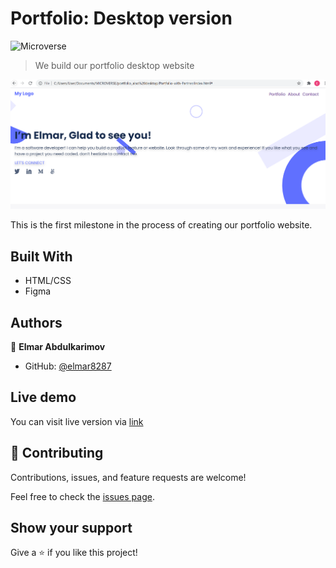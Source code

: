# Portfolio: Desktop version

![Microverse](https://img.shields.io/badge/Microverse-blueviolet)

> We build our portfolio desktop website

![Screen Shot](./desktop-version.PNG)

This is the first milestone in the process of creating our portfolio website.

## Built With

- HTML/CSS
- Figma

## Authors

👤 **Elmar Abdulkarimov**

- GitHub: [@elmar8287](https://github.com/elmar8287)


## Live demo
You can visit live version via [link](https://elmar8287.github.io/portfolio.github.io/)


## 🤝 Contributing

Contributions, issues, and feature requests are welcome!

Feel free to check the [issues page](../../issues/).

## Show your support

Give a ⭐️ if you like this project!
